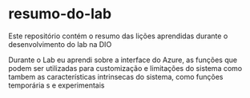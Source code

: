 # resumo-do-lab
Este repositório contém o resumo das lições aprendidas durante o desenvolvimento do lab na DIO

Durante o Lab eu aprendi sobre a interface do Azure, as funções que podem ser utilizadas para customização e limitações do sistema como tambem as características intrinsecas do sistema, como funções temporária s e experimentais
